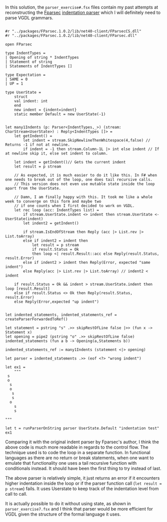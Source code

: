 In this solution, the `parser_exercise#.fsx` files contain my past attempts at reconstructing the [Fparsec](http://www.quanttec.com/fparsec/) [indentation parser](https://gist.github.com/impworks/3772212) which I will definitely need to parse VGDL grammars.

```F#

#r "../packages/FParsec.1.0.2/lib/net40-client/FParsecCS.dll"
#r "../packages/FParsec.1.0.2/lib/net40-client/FParsec.dll"

open FParsec

type IndentTypes =
| Opening of string * IndentTypes
| Statement of string
| Statements of IndentTypes []

type Expectation =
| SAME = 0
| UP = 1

type UserState =
    struct
    val indent: int
    end
    new indent = {indent=indent}
    static member Default = new UserState(-1)


let many1Indents (p: Parser<IndentTypes,_>) (stream: CharStream<UserState>) : Reply<IndentTypes []> =
    let getIndent() =
        let indent = stream.SkipNewlineThenWhitespace(4,false) // Returns -1 if not at newline.
        if indent = -1 then stream.Column-1L |> int else indent // If at newline skip it, else set indent to column.

    let indent = getIndent()// Gets the current indent
    let result = p stream

    // As expected, it is much easier to do it like this. In F# when one needs to break out of the loop, one does tail recursive calls.
    // This version does not even use mutable state inside the loop apart from the UserState.

    // Damn, I am finally happy with this. It took me like a whole week to converge on this form and maybe two 
    // if one counts when I first decided to work on VGDL.
    let rec loop (acc: IndentTypes list) = 
        if stream.UserState.indent <> indent then stream.UserState <- UserState(indent)
        let indent2 = getIndent()

        if stream.IsEndOfStream then Reply (acc |> List.rev |> List.toArray)
        else if indent2 = indent then
            let result = p stream
            if result.Status = Ok 
            then loop <| result.Result::acc else Reply(result.Status, result.Error)
        else if indent2 > indent then Reply(Error, expected "same indent")
        else Reply(acc |> List.rev |> List.toArray) // indent2 < indent

    if result.Status = Ok && indent > stream.UserState.indent then loop [result.Result]
    else if result.Status <> Ok then Reply(result.Status, result.Error)
    else Reply(Error,expected "up indent")


let indented_statements, indented_statements_ref = createParserForwardedToRef()

let statement = pstring "s" .>> skipRestOfLine false |>> (fun x -> Statement x)
let opening = pipe2 (pstring "o" .>> skipRestOfLine false) indented_statements (fun a b -> Opening(a,Statements b))

indented_statements_ref := many1Indents (statement <|> opening)

let parser = indented_statements .>> (eof <?> "wrong indent") 

let ex1 = 
    """
 s
 o
  s
  o
   s
   s
  o
    s
    s
 
"""

let t = runParserOnString parser UserState.Default "indentation test" ex1

```

Comparing it with the original indent parser by Fparsec's author, I think the above code is much more readable in regards to the control flow. The technique used is to code the loop in a separate function. In functional languages as there are no return or break statements, when one want to emulate that functionality one uses a tail recursive function with conditionals instead. It should have been the first thing to try instead of last.

The above parser is relatively simple, it just returns an error if it encounters higher indentation inside the loop or if the parser function call (`let result = p stream`) fails. It uses Userstate to keep track of the indentation level from call to call.

It is actually possible to do it without using state, as shown in `parser_exercise7.fsx` and I think that parser would be more efficient for VGDL given the structure of the formal language it uses.